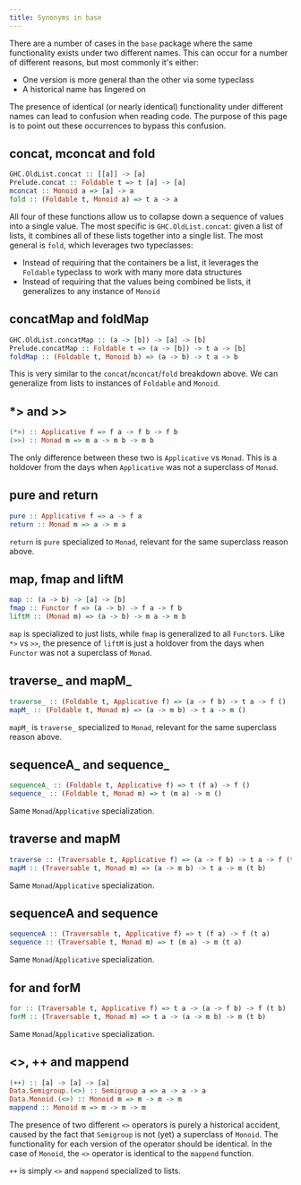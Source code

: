 ```yaml
---
title: Synonyms in base
---
```


There are a number of cases in the `base` package where the same
functionality exists under two different names. This can occur for a
number of different reasons, but most commonly it's either:

* One version is more general than the other via some typeclass
* A historical name has lingered on

The presence of identical (or nearly identical) functionality under
different names can lead to confusion when reading code. The purpose
of this page is to point out these occurrences to bypass this
confusion.

## concat, mconcat and fold

```haskell
GHC.OldList.concat :: [[a]] -> [a]
Prelude.concat :: Foldable t => t [a] -> [a]
mconcat :: Monoid a => [a] -> a
fold :: (Foldable t, Monoid a) => t a -> a
```

All four of these functions allow us to collapse down a sequence of
values into a single value. The most specific is `GHC.OldList.concat`:
given a list of lists, it combines all of these lists together into a
single list. The most general is `fold`, which leverages two
typeclasses:

* Instead of requiring that the containers be a list, it leverages the
  `Foldable` typeclass to work with many more data structures
* Instead of requiring that the values being combined be lists, it
  generalizes to any instance of `Monoid`

## concatMap and foldMap

```haskell
GHC.OldList.concatMap :: (a -> [b]) -> [a] -> [b]
Prelude.concatMap :: Foldable t => (a -> [b]) -> t a -> [b]
foldMap :: (Foldable t, Monoid b) => (a -> b) -> t a -> b
```

This is very similar to the `concat`/`mconcat`/`fold` breakdown
above. We can generalize from lists to instances of `Foldable` and
`Monoid`.

## *> and >>

```haskell
(*>) :: Applicative f => f a -> f b -> f b
(>>) :: Monad m => m a -> m b -> m b
```

The only difference between these two is `Applicative` vs
`Monad`. This is a holdover from the days when `Applicative` was not a
superclass of `Monad`.

## pure and return

```haskell
pure :: Applicative f => a -> f a
return :: Monad m => a -> m a
```

`return` is `pure` specialized to `Monad`, relevant for the same
superclass reason above.

## map, fmap and liftM

```haskell
map :: (a -> b) -> [a] -> [b]
fmap :: Functor f => (a -> b) -> f a -> f b
liftM :: (Monad m) => (a -> b) -> m a -> m b
```

`map` is specialized to just lists, while `fmap` is generalized to all
`Functor`s. Like `*>` vs `>>`, the presence of `liftM` is just a
holdover from the days when `Functor` was not a superclass of `Monad`.

## traverse\_ and mapM\_

```haskell
traverse_ :: (Foldable t, Applicative f) => (a -> f b) -> t a -> f ()
mapM_ :: (Foldable t, Monad m) => (a -> m b) -> t a -> m ()
```

`mapM_` is `traverse_` specialized to `Monad`, relevant for the same
superclass reason above.

## sequenceA\_ and sequence\_

```haskell
sequenceA_ :: (Foldable t, Applicative f) => t (f a) -> f ()
sequence_ :: (Foldable t, Monad m) => t (m a) -> m ()
```

Same `Monad`/`Applicative` specialization.

## traverse and mapM

```haskell
traverse :: (Traversable t, Applicative f) => (a -> f b) -> t a -> f (t b)
mapM :: (Traversable t, Monad m) => (a -> m b) -> t a -> m (t b)
```

Same `Monad`/`Applicative` specialization.

## sequenceA and sequence

```haskell
sequenceA :: (Traversable t, Applicative f) => t (f a) -> f (t a)
sequence :: (Traversable t, Monad m) => t (m a) -> m (t a)
```

Same `Monad`/`Applicative` specialization.

## for and forM

```haskell
for :: (Traversable t, Applicative f) => t a -> (a -> f b) -> f (t b)
forM :: (Traversable t, Monad m) => t a -> (a -> m b) -> m (t b)
```

Same `Monad`/`Applicative` specialization.

## <>, ++ and mappend

```haskell
(++) :: [a] -> [a] -> [a]
Data.Semigroup.(<>) :: Semigroup a => a -> a -> a
Data.Monoid.(<>) :: Monoid m => m -> m -> m
mappend :: Monoid m => m -> m -> m
```

The presence of two different `<>` operators is purely a historical
accident, caused by the fact that `Semigroup` is not (yet) a
superclass of `Monoid`. The functionality for each version of the
operator should be identical. In the case of `Monoid`, the `<>`
operator is identical to the `mappend` function.

`++` is simply `<>` and `mappend` specialized to lists.
